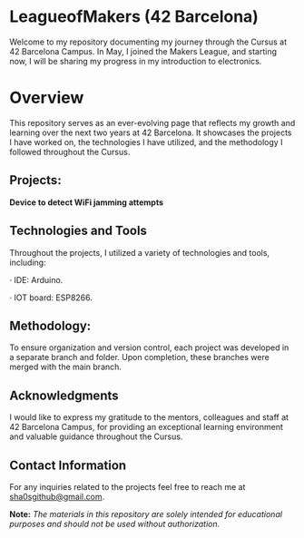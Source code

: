 # LeagueofMakers (42 Barcelona)

Welcome to my repository documenting my journey through the Cursus at 42 Barcelona Campus. In May, I joined the Makers League, and starting now, I will be sharing my progress in my introduction to electronics.

# **Overview**

This repository serves as an ever-evolving page that reflects my growth and learning over the next two years at 42 Barcelona. It showcases the projects I have worked on, the technologies I have utilized, and the methodology I followed throughout the Cursus.

## **Projects:**

**Device to detect WiFi jamming attempts**

## **Technologies and Tools**

Throughout the projects, I utilized a variety of technologies and tools, including:

· IDE: Arduino.

· IOT board: ESP8266.

## **Methodology:**

To ensure organization and version control, each project was developed in a separate branch and folder. Upon completion, these branches were merged with the main branch.

## **Acknowledgments**

I would like to express my gratitude to the mentors, colleagues and staff at 42 Barcelona Campus, for providing an exceptional learning environment and valuable guidance throughout the Cursus.

## **Contact Information**

For any inquiries related to the projects feel free to reach me at sha0sgithub@gmail.com.

**Note:** _The materials in this repository are solely intended for educational purposes and should not be used without authorization._
